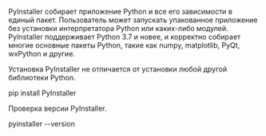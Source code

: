 PyInstaller собирает приложение Python и все его зависимости в единый пакет. Пользователь может запускать упакованное приложение без установки интерпретатора Python или каких-либо модулей. PyInstaller поддерживает Python 3.7 и новее, и корректно собирает многие основные пакеты Python, такие как numpy, matplotlib, PyQt, wxPython и другие.

Установка PyInstaller не отличается от установки любой другой библиотеки Python.

pip install PyInstaller

Проверка версии PyInstaller.

pyinstaller --version
